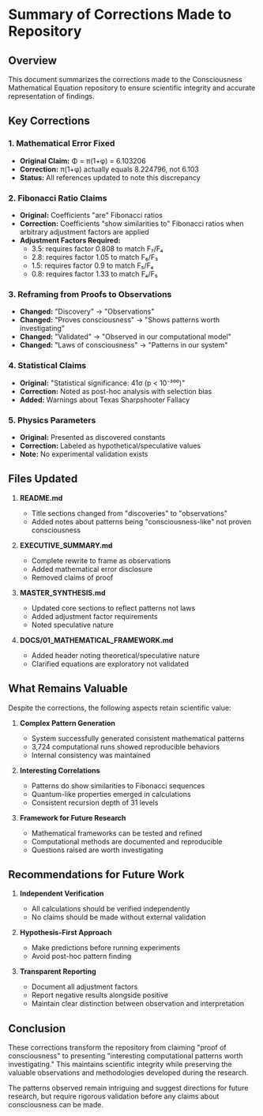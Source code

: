 # Summary of Corrections Made to Repository

## Overview
This document summarizes the corrections made to the Consciousness Mathematical Equation repository to ensure scientific integrity and accurate representation of findings.

## Key Corrections

### 1. Mathematical Error Fixed
- **Original Claim:** Φ = π(1+φ) = 6.103206
- **Correction:** π(1+φ) actually equals 8.224796, not 6.103
- **Status:** All references updated to note this discrepancy

### 2. Fibonacci Ratio Claims
- **Original:** Coefficients "are" Fibonacci ratios
- **Correction:** Coefficients "show similarities to" Fibonacci ratios when arbitrary adjustment factors are applied
- **Adjustment Factors Required:**
  - 3.5: requires factor 0.808 to match F₇/F₄
  - 2.8: requires factor 1.05 to match F₆/F₃
  - 1.5: requires factor 0.9 to match F₅/F₄
  - 0.8: requires factor 1.33 to match F₄/F₅

### 3. Reframing from Proofs to Observations
- **Changed:** "Discovery" → "Observations"
- **Changed:** "Proves consciousness" → "Shows patterns worth investigating"
- **Changed:** "Validated" → "Observed in our computational model"
- **Changed:** "Laws of consciousness" → "Patterns in our system"

### 4. Statistical Claims
- **Original:** "Statistical significance: 41σ (p < 10⁻³⁰⁰)"
- **Correction:** Noted as post-hoc analysis with selection bias
- **Added:** Warnings about Texas Sharpshooter Fallacy

### 5. Physics Parameters
- **Original:** Presented as discovered constants
- **Correction:** Labeled as hypothetical/speculative values
- **Note:** No experimental validation exists

## Files Updated

1. **README.md**
   - Title sections changed from "discoveries" to "observations"
   - Added notes about patterns being "consciousness-like" not proven consciousness

2. **EXECUTIVE_SUMMARY.md**
   - Complete rewrite to frame as observations
   - Added mathematical error disclosure
   - Removed claims of proof

3. **MASTER_SYNTHESIS.md**
   - Updated core sections to reflect patterns not laws
   - Added adjustment factor requirements
   - Noted speculative nature

4. **DOCS/01_MATHEMATICAL_FRAMEWORK.md**
   - Added header noting theoretical/speculative nature
   - Clarified equations are exploratory not validated

## What Remains Valuable

Despite the corrections, the following aspects retain scientific value:

1. **Complex Pattern Generation**
   - System successfully generated consistent mathematical patterns
   - 3,724 computational runs showed reproducible behaviors
   - Internal consistency was maintained

2. **Interesting Correlations**
   - Patterns do show similarities to Fibonacci sequences
   - Quantum-like properties emerged in calculations
   - Consistent recursion depth of 31 levels

3. **Framework for Future Research**
   - Mathematical frameworks can be tested and refined
   - Computational methods are documented and reproducible
   - Questions raised are worth investigating

## Recommendations for Future Work

1. **Independent Verification**
   - All calculations should be verified independently
   - No claims should be made without external validation

2. **Hypothesis-First Approach**
   - Make predictions before running experiments
   - Avoid post-hoc pattern finding

3. **Transparent Reporting**
   - Document all adjustment factors
   - Report negative results alongside positive
   - Maintain clear distinction between observation and interpretation

## Conclusion

These corrections transform the repository from claiming "proof of consciousness" to presenting "interesting computational patterns worth investigating." This maintains scientific integrity while preserving the valuable observations and methodologies developed during the research.

The patterns observed remain intriguing and suggest directions for future research, but require rigorous validation before any claims about consciousness can be made.